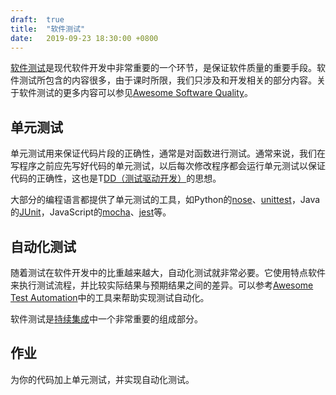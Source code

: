 ```yaml
---
draft:  true
title:  "软件测试"
date:   2019-09-23 18:30:00 +0800
---
```


[软件测试][software-testing]是现代软件开发中非常重要的一个环节，是保证软件质量的重要手段。软件测试所包含的内容很多，由于课时所限，我们只涉及和开发相关的部分内容。关于软件测试的更多内容可以参见[Awesome Software Quality][]。

## 单元测试

单元测试用来保证代码片段的正确性，通常是对函数进行测试。通常来说，我们在写程序之前应先写好代码的单元测试，以后每次修改程序都会运行单元测试以保证代码的正确性，这也是T[DD（测试驱动开发）][tdd]的思想。

大部分的编程语言都提供了单元测试的工具，如Python的[nose][]、[unittest][]，Java的[JUnit][]，JavaScript的[mocha][]、[jest][]等。

## 自动化测试

随着测试在软件开发中的比重越来越大，自动化测试就非常必要。它使用特点软件来执行测试流程，并比较实际结果与预期结果之间的差异。可以参考[Awesome Test Automation][]中的工具来帮助实现测试自动化。

软件测试是[持续集成][ci]中一个非常重要的组成部分。

## 作业

为你的代码加上单元测试，并实现自动化测试。

[awesome software quality]: https://github.com/ligurio/awesome-software-quality
[awesome test automation]: https://github.com/atinfo/awesome-test-automation
[ci]: http://www.ruanyifeng.com/blog/2015/09/continuous-integration.html
[jest]: https://github.com/facebook/jest
[junit]: http://junit.org/
[mocha]: https://github.com/mochajs/mocha
[nose]: https://github.com/nose-devs/nose
[software-testing]: https://zh.wikipedia.org/wiki/%E8%BD%AF%E4%BB%B6%E6%B5%8B%E8%AF%95
[tdd]: https://github.com/unicodeveloper/awesome-tdd
[unittest]: https://docs.python.org/3/library/unittest.html
